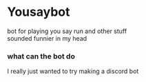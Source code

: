 # Yousaybot
bot for playing you say run and other stuff  
sounded funnier in my head  

### what can the bot do

I really just wanted to try making a discord bot  
